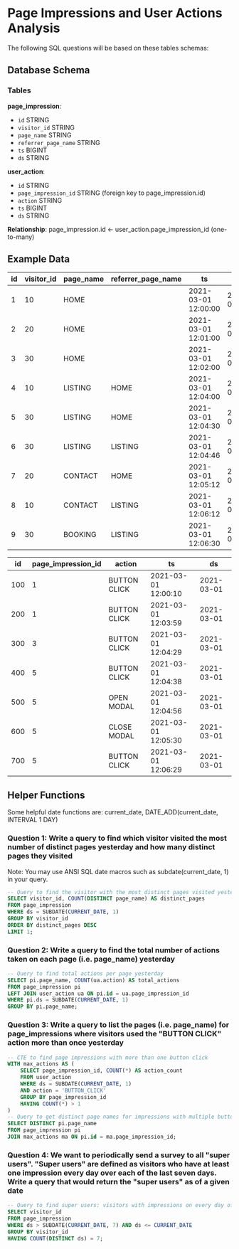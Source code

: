 # Page Impressions and User Actions Analysis

The following SQL questions will be based on these tables schemas:

## Database Schema

### Tables

**page_impression**:

- `id` STRING
- `visitor_id` STRING
- `page_name` STRING
- `referrer_page_name` STRING
- `ts` BIGINT
- `ds` STRING

**user_action**:

- `id` STRING
- `page_impression_id` STRING (foreign key to page_impression.id)
- `action` STRING
- `ts` BIGINT
- `ds` STRING

**Relationship**: page_impression.id ← user_action.page_impression_id (one-to-many)

## Example Data

| id | visitor_id | page_name | referrer_page_name | ts                  | ds         |
|----|------------|-----------|--------------------|---------------------|------------|
| 1  | 10         | HOME      |                    | 2021-03-01 12:00:00 | 2021-03-01 |
| 2  | 20         | HOME      |                    | 2021-03-01 12:01:00 | 2021-03-01 |
| 3  | 30         | HOME      |                    | 2021-03-01 12:02:00 | 2021-03-01 |
| 4  | 10         | LISTING   | HOME               | 2021-03-01 12:04:00 | 2021-03-01 |
| 5  | 30         | LISTING   | HOME               | 2021-03-01 12:04:30 | 2021-03-01 |
| 6  | 30         | LISTING   | LISTING            | 2021-03-01 12:04:46 | 2021-03-01 |
| 7  | 20         | CONTACT   | HOME               | 2021-03-01 12:05:12 | 2021-03-01 |
| 8  | 10         | CONTACT   | LISTING            | 2021-03-01 12:06:12 | 2021-03-01 |
| 9  | 30         | BOOKING   | LISTING            | 2021-03-01 12:06:30 | 2021-03-01 |

| id  | page_impression_id | action      | ts                  | ds         |
|-----|--------------------|-------------|---------------------|------------|
| 100 | 1                  | BUTTON CLICK| 2021-03-01 12:00:10 | 2021-03-01 |
| 200 | 1                  | BUTTON CLICK| 2021-03-01 12:03:59 | 2021-03-01 |
| 300 | 3                  | BUTTON CLICK| 2021-03-01 12:04:29 | 2021-03-01 |
| 400 | 5                  | BUTTON CLICK| 2021-03-01 12:04:38 | 2021-03-01 |
| 500 | 5                  | OPEN MODAL  | 2021-03-01 12:04:56 | 2021-03-01 |
| 600 | 5                  | CLOSE MODAL | 2021-03-01 12:05:30 | 2021-03-01 |
| 700 | 5                  | BUTTON CLICK| 2021-03-01 12:06:29 | 2021-03-01 |

## Helper Functions

Some helpful date functions are: current_date, DATE_ADD(current_date, INTERVAL 1 DAY)

### Question 1: Write a query to find which visitor visited the most number of distinct pages yesterday and how many distinct pages they visited

Note: You may use ANSI SQL date macros such as subdate(current_date, 1) in your query.

```sql
-- Query to find the visitor with the most distinct pages visited yesterday
SELECT visitor_id, COUNT(DISTINCT page_name) AS distinct_pages
FROM page_impression
WHERE ds = SUBDATE(CURRENT_DATE, 1)
GROUP BY visitor_id
ORDER BY distinct_pages DESC
LIMIT 1;
```

### Question 2: Write a query to find the total number of actions taken on each page (i.e. page_name) yesterday

```sql
-- Query to find total actions per page yesterday
SELECT pi.page_name, COUNT(ua.action) AS total_actions
FROM page_impression pi
LEFT JOIN user_action ua ON pi.id = ua.page_impression_id
WHERE pi.ds = SUBDATE(CURRENT_DATE, 1)
GROUP BY pi.page_name;
```

### Question 3: Write a query to list the pages (i.e. page_name) for page_impressions where visitors used the "BUTTON CLICK" action more than once yesterday

```sql
-- CTE to find page impressions with more than one button click
WITH max_actions AS (
    SELECT page_impression_id, COUNT(*) AS action_count
    FROM user_action
    WHERE ds = SUBDATE(CURRENT_DATE, 1)
    AND action = 'BUTTON_CLICK'
    GROUP BY page_impression_id
    HAVING COUNT(*) > 1
)
-- Query to get distinct page names for impressions with multiple button clicks
SELECT DISTINCT pi.page_name
FROM page_impression pi
JOIN max_actions ma ON pi.id = ma.page_impression_id;
```

### Question 4: We want to periodically send a survey to all "super users". "Super users" are defined as visitors who have at least one impression every day over each of the last seven days. Write a query that would return the "super users" as of a given date

```sql
-- Query to find super users: visitors with impressions on every day of the last 7 days
SELECT visitor_id
FROM page_impression
WHERE ds > SUBDATE(CURRENT_DATE, 7) AND ds <= CURRENT_DATE
GROUP BY visitor_id
HAVING COUNT(DISTINCT ds) = 7;
